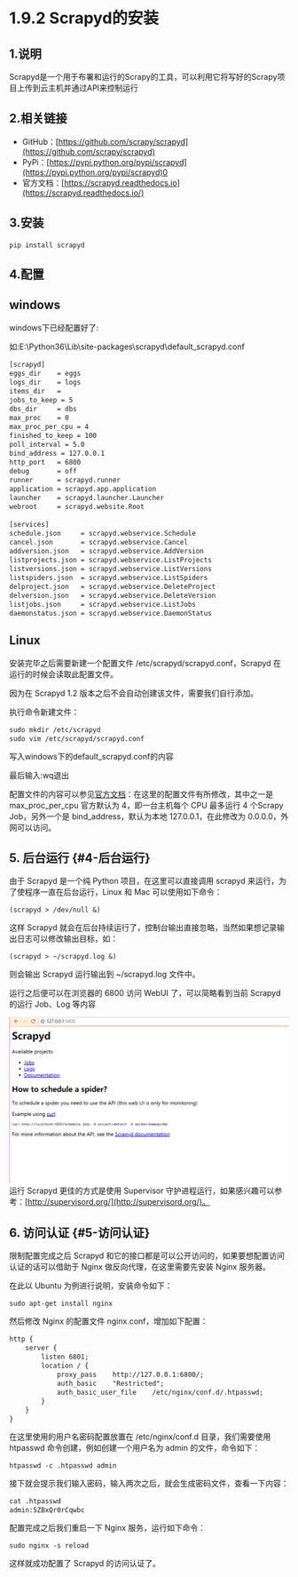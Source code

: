 # 1.9.2 Scrapyd的安装

## 1.说明

Scrapyd是一个用于布署和运行的Scrapy的工具，可以利用它将写好的Scrapy项目上传到云主机并通过API来控制运行

## 2.相关链接

* GitHub：[https://github.com/scrapy/scrapyd](https://github.com/scrapy/scrapyd)
* PyPi：[https://pypi.python.org/pypi/scrapyd](https://pypi.python.org/pypi/scrapyd)0
* 官方文档：[https://scrapyd.readthedocs.io](https://scrapyd.readthedocs.io/)

## 3.安装

```text
pip install scrapyd
```

## 4.配置

## windows

windows下已经配置好了:

如:E:\Python36\Lib\site-packages\scrapyd\default\_scrapyd.conf

```text
[scrapyd]
eggs_dir    = eggs
logs_dir    = logs
items_dir   =
jobs_to_keep = 5
dbs_dir     = dbs
max_proc    = 0
max_proc_per_cpu = 4
finished_to_keep = 100
poll_interval = 5.0
bind_address = 127.0.0.1
http_port   = 6800
debug       = off
runner      = scrapyd.runner
application = scrapyd.app.application
launcher    = scrapyd.launcher.Launcher
webroot     = scrapyd.website.Root

[services]
schedule.json     = scrapyd.webservice.Schedule
cancel.json       = scrapyd.webservice.Cancel
addversion.json   = scrapyd.webservice.AddVersion
listprojects.json = scrapyd.webservice.ListProjects
listversions.json = scrapyd.webservice.ListVersions
listspiders.json  = scrapyd.webservice.ListSpiders
delproject.json   = scrapyd.webservice.DeleteProject
delversion.json   = scrapyd.webservice.DeleteVersion
listjobs.json     = scrapyd.webservice.ListJobs
daemonstatus.json = scrapyd.webservice.DaemonStatus
```

## Linux

安装完毕之后需要新建一个配置文件 /etc/scrapyd/scrapyd.conf，Scrapyd 在运行的时候会读取此配置文件。

因为在 Scrapyd 1.2 版本之后不会自动创建该文件，需要我们自行添加。

执行命令新建文件：

```text
sudo mkdir /etc/scrapyd
sudo vim /etc/scrapyd/scrapyd.conf
```

写入windows下的default\_scrapyd.conf的内容

最后输入:wq退出

配置文件的内容可以参见[官方文档](https://scrapyd.readthedocs.io/en/stable/config.html#example-configuration-file)：在这里的配置文件有所修改，其中之一是 max\_proc\_per\_cpu 官方默认为 4，即一台主机每个 CPU 最多运行 4 个Scrapy Job，另外一个是 bind\_address，默认为本地 127.0.0.1，在此修改为 0.0.0.0，外网可以访问。

## 5. 后台运行 {#4-后台运行}

由于 Scrapyd 是一个纯 Python 项目，在这里可以直接调用 scrapyd 来运行，为了使程序一直在后台运行，Linux 和 Mac 可以使用如下命令：

```text
(scrapyd > /dev/null &)
```

这样 Scrapyd 就会在后台持续运行了，控制台输出直接忽略，当然如果想记录输出日志可以修改输出目标，如：

```text
(scrapyd > ~/scrapyd.log &)
```

则会输出 Scrapyd 运行输出到 ~/scrapyd.log 文件中。

运行之后便可以在浏览器的 6800 访问 WebUI 了，可以简略看到当前 Scrapyd 的运行 Job、Log 等内容

![](../../.gitbook/assets/1.9.2-1.png)运行 Scrapyd 更佳的方式是使用 Supervisor 守护进程运行，如果感兴趣可以参考：[http://supervisord.org/](http://supervisord.org/)。

## 6. 访问认证 {#5-访问认证}

限制配置完成之后 Scrapyd 和它的接口都是可以公开访问的，如果要想配置访问认证的话可以借助于 Nginx 做反向代理，在这里需要先安装 Nginx 服务器。

在此以 Ubuntu 为例进行说明，安装命令如下：

```text
sudo apt-get install nginx
```

然后修改 Nginx 的配置文件 nginx.conf，增加如下配置：

```text
http {
    server {
        listen 6801;
        location / {
            proxy_pass    http://127.0.0.1:6800/;
            auth_basic    "Restricted";
            auth_basic_user_file    /etc/nginx/conf.d/.htpasswd;
        }
    }
}
```

在这里使用的用户名密码配置放置在 /etc/nginx/conf.d 目录，我们需要使用 htpasswd 命令创建，例如创建一个用户名为 admin 的文件，命令如下：

```text
htpasswd -c .htpasswd admin
```

接下就会提示我们输入密码，输入两次之后，就会生成密码文件，查看一下内容：

```text
cat .htpasswd 
admin:5ZBxQr0rCqwbc
```

配置完成之后我们重启一下 Nginx 服务，运行如下命令：

```text
sudo nginx -s reload
```

这样就成功配置了 Scrapyd 的访问认证了。

